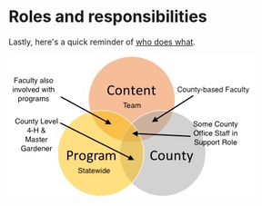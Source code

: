 # Roles and responsibilities

Lastly, here's a quick reminder of [who does what](https://oregonstate.box.com/s/wc44xbt1zmsvl24w6z59fuoni1v2oxqf).

![Roles and Responsibilities Venn Diagram](content-team-venn-diagram.png)
